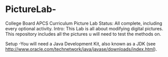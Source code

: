 # PictureLab-

College Board APCS Curriculum Picture Lab
Status: All complete, including every optional activity. 
Intro: This Lab is all about modifying digital pictures. This repository includes all the pictures u will need to test the methods on.

Setup
-You will need a Java Development Kit, also known as a JDK (see
http://www.oracle.com/technetwork/java/javase/downloads/index.html).


